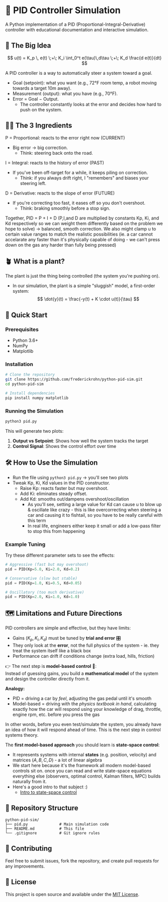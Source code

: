 # 🤖 PID Controller Simulation

A Python implementation of a PID (Proportional-Integral-Derivative) controller with educational documentation and interactive simulation.

## 🧠 The Big Idea
$$
u(t) = K_p \, e(t) \;+\; K_i \int_0^t e(\tau)\,d\tau \;+\; K_d \frac{d e(t)}{dt}
$$

A PID controller is a way to automatically steer a system toward a goal.
- Goal (setpoint): what you want (e.g., 72°F room temp, a robot moving towards a target 10m away).
- Measurement (output): what you have (e.g., 70°F).
- Error = Goal − Output.
    - The controller constantly looks at the error and decides how hard to push on the system.

## 🧑‍🍳 The 3 Ingredients
P = Proportional: reacts to the error right now (CURRENT)
- Big error → big correction.
    - Think: steering back onto the road.

I = Integral: reacts to the history of error (PAST)
- If you've been off-target for a while, it keeps piling on correction.
    - Think: if you always drift right, I "remembers" and biases your steering left.

D = Derivative: reacts to the slope of error (FUTURE)
- If you're correcting too fast, it eases off so you don't overshoot.
    - Think: braking smoothly before a stop sign.

Together, PID = P + I + D (P,I,and D are multiplied by constants Kp, Ki, and Kd respectively so we can weight them differently based on the problem we hope to solve) → balanced, smooth correction. We also might clamp u to certain value ranges to match the realistic possibilities (ie. a car cannot accelarate any faster than it's physically capable of doing - we can't press down on the gas any harder than fully being pressed)

## 🪴 What is a plant? 
The plant is just the thing being controlled (the system you're pushing on).
- In our simulation, the plant is a simple "sluggish" model, a first-order system:
$$
\dot{y}(t) = \frac{-y(t) + K \cdot u(t)}{\tau}
$$

## 🚀 Quick Start

### Prerequisites
- Python 3.6+
- NumPy
- Matplotlib

### Installation
```bash
# Clone the repository
git clone https://github.com/frederickrohn/python-pid-sim.git
cd python-pid-sim

# Install dependencies
pip install numpy matplotlib
```

### Running the Simulation
```bash
python3 pid.py
```

This will generate two plots:
1. **Output vs Setpoint**: Shows how well the system tracks the target
2. **Control Signal**: Shows the control effort over time

## 🛠️ How to Use the Simulation

* Run the file using `python3 pid.py` → you'll see two plots
* Tweak Kp, Ki, Kd values in the PID constructor.
    - Raise Kp: reacts faster but may overshoot.
    - Add Ki: eliminates steady offset.
    - Add Kd: smooths out/dampens overshoot/oscillation
        - As you'll see, setting a large value for Kd can cause u to blow up & oscillate like crazy - this is like overcorrecting when steering a car and causing it to fishtail, so you have to be really careful with this term
        - In real life, engineers either keep it small or add a low-pass filter to stop this from happening

### Example Tuning
Try these different parameter sets to see the effects:

```python
# Aggressive (fast but may overshoot)
pid = PID(Kp=5.0, Ki=2.0, Kd=0.2)

# Conservative (slow but stable)
pid = PID(Kp=1.0, Ki=0.5, Kd=0.05)

# Oscillatory (too much derivative)
pid = PID(Kp=2.0, Ki=1.0, Kd=1.0)
```

## 🗺️ Limitations and Future Directions
PID controllers are simple and effective, but they have limits:

- Gains ($K_p, K_i, K_d$) must be tuned by **trial and error** 🎛️  
- They only look at the **error**, not the full physics of the system - ie. they treat the system itself like a black box
- Performance can drift if conditions change (extra load, hills, friction)

👉 The next step is **model-based control** 📐:  
Instead of guessing gains, you build a **mathematical model** of the system and design the controller directly from it.

**Analogy:**  
- PID = driving a car by *feel*, adjusting the gas pedal until it's smooth
- Model-based = driving with the *physics textbook in hand*, calculating exactly how the car will respond using your knowledge of drag, throttle, engine rpm, etc. before you press the gas

In other words, before you even test/simulate the system, you already have an idea of how it will respond ahead of time. This is the next step in control systems theory. 

The **first model-based approach** you should learn is **state-space control**:  
- It represents systems with internal **states** (e.g. position, velocity) and matrices $(A, B, C, D)$ - a lot of linear algebra
- We start here because it's the framework all modern model-based controls sit on. once you can read and write state-space equations everything else (observers, optimal control, Kalman filters, MPC) builds naturally from it.
- Here's a good intro to that subject :)
    - [Intro to state-space control](https://docs.wpilib.org/en/stable/docs/software/advanced-controls/state-space/state-space-intro.html)

## 📁 Repository Structure
```
python-pid-sim/
├── pid.py              # Main simulation code
├── README.md           # This file
└── .gitignore          # Git ignore rules
```

## 🤝 Contributing
Feel free to submit issues, fork the repository, and create pull requests for any improvements.

## 📄 License
This project is open source and available under the [MIT License](LICENSE).